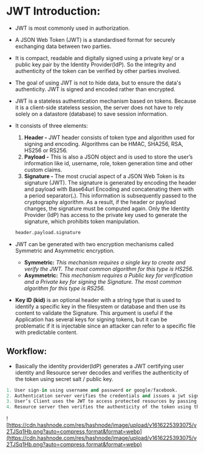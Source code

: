 # JWT Introduction:

- JWT is most commonly used in authorization.
- A JSON Web Token (JWT) is a standardised format for securely exchanging data between two parties.
- It is compact, readable and digitally signed using a private key/ or a public key pair by the Identity Provider(IdP). So the integrity and authenticity of the token can be verified by other parties involved.
- The goal of using JWT is not to hide data, but to ensure the data's authenticity. JWT is signed and encoded rather than encrypted.
- JWT is a stateless authentication mechanism based on tokens. Because it is a client-side stateless session, the server does not have to rely solely on a datastore (database) to save session information.
- It consists of three elements:
    1. **Header -** JWT header consists of token type and algorithm used for signing and encoding. Algorithms can be HMAC, SHA256, RSA, HS256 or RS256.
    2. **Payload -** This is also a JSON object and is used to store the user’s information like id, username, role, token generation time and other custom claims.
    3. **Signature -** The most crucial aspect of a JSON Web Token is its signature (JWT). The signature is generated by encoding the header and payload with Base64url Encoding and concatenating them with a period separator(**.**). This information is subsequently passed to the cryptography algorithm. As a result, if the header or payload changes, the signature must be computed again. Only the Identity Provider (IdP) has access to the private key used to generate the signature, which prohibits token manipulation.

    ```python
    header.payload.signature
    ```

- JWT can be generated with two encryption mechanisms called Symmetric and Asymmetric encryption.
    - **Symmetric:** *This mechanism requires a single key to create and verify the JWT. The most common algorithm for this type is HS256.*
    - **Asymmetric:** *This mechanism requires a Public key for verification and a Private key for signing the Signature. The most common algorithm for this type is RS256.*
- **Key ID (kid)** is an optional header with a string type that is used to identify a specific key in the filesystem or database and then use its content to validate the Signature. This argument is useful if the Application has several keys for signing tokens, but it can be problematic if it is injectable since an attacker can refer to a specific file with predictable content.

## Workflow:

- Basically the identity provider(IdP) generates a JWT certifying user identity and Resource server decodes and verifies the authenticity of the token using secret salt / public key.

```python
1. User sign-in using username and password or google/facebook.
2. Authentication server verifies the credentials and issues a jwt signed using either a secret salt or a private key.
3. User’s Client uses the JWT to access protected resources by passing the JWT in HTTP Authorization header.
4. Resource server then verifies the authenticity of the token using the secret salt/ public key.
```

![https://cdn.hashnode.com/res/hashnode/image/upload/v1616225393075/v2TJSq1Hb.png?auto=compress,format&format=webp](https://cdn.hashnode.com/res/hashnode/image/upload/v1616225393075/v2TJSq1Hb.png?auto=compress,format&format=webp)

